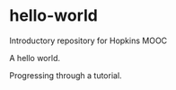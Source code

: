 # hello-world
Introductory repository for Hopkins MOOC

A hello world.

Progressing through a tutorial.
